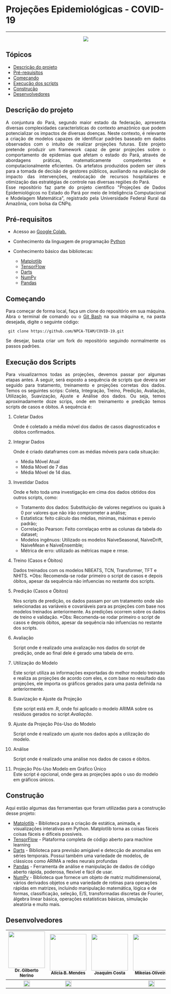# Projeções Epidemiológicas - COVID-19

<hr>

<p align="center">
   <img src="http://img.shields.io/static/v1?label=STATUS&message=EM%20DESENVOLVIMENTO&color=RED&style=for-the-badge"/>
</p>

## Tópicos

- [Descrição do projeto](#descrição-do-projeto)
- [Pré-requisitos](#pré-requisitos)
- [Começando](#começando)
- [Execução dos scripts](#execução-dos-scripts)
- [Construção](#construção)
- [Desenvolvedores](#desenvolvedores)

## Descrição do projeto

<p align="justify">
A conjuntura do Pará, segundo maior estado da federação, apresenta diversas complexidades características do contexto amazônico que podem potencializar os impactos de diversas doenças. Neste contexto, é relevante a criação de modelos capazes de identificar padrões baseado em dados observados com o intuito de realizar projeções futuras. Este projeto pretende produzir um framework capaz de gerar projeções sobre o comportamento de epidemias que afetam o estado do Pará, através de abordagens práticas, matematicamente competentes e computacionalmente eficientes. Os artefatos produzidos podem ser úteis para a tomada de decisão de gestores públicos, auxiliando na avaliação de impacto das intervenções, realocação de recursos hospitalares e otimização das estratégias de controle nas diversas regiões do Pará. <br> Esse repositório faz parte do projeto científico "Projeções de Dados Epidemiológicos no Estado do Pará por meio de Inteligência Computacional e Modelagem Matemática", registrado pela Universidade Federal Rural da Amazônia, com bolsa da CNPq.

</p>

## Pré-requisitos

- Acesso ao <a href="https://colab.research.google.com/">Google Colab.</a>
- Conhecimento da linguagem de programação <a href="https://www.python.org/">Python</a>

- Conhecimento básico das bibliotecas:
  - <a href="https://matplotlib.org/">Matplotlib</a>
  - <a href="https://www.tensorflow.org/">TensorFlow</a>
  - <a href="https://unit8co.github.io/darts/">Darts</a>
  - <a href="https://numpy.org/">NumPy</a>
  - <a href="https://pandas.pydata.org/">Pandas</a>

## Começando

<p align="justify">
Para começar de forma local, faça um clone do repositório em sua máquina. <br>
Abra o terminal de comando ou o <a href="https://git-scm.com/">Git Bash</a> na sua máquina e, na pasta desejada, digite o seguinte código:
    <pre><code class="html"> git clone https://github.com/NPCA-TEAM/COVID-19.git</code></pre>
</p>

<p align="justify">
Se desejar, basta criar um fork do repositório seguindo normalmente os passos padrões.</p>

## Execução dos Scripts

<p align="justify">
Para visualizarmos todas as projeções, devemos passar por algumas etapas antes.
A seguir, será exposto a sequência de scripts que devera ser seguido para tratamento, treinamento e projeções corretas dos dados.
Temos os seguintes scrips: Coleta, Integração, Treino, Predição, Avaliação, Utilização, Suavização, Ajuste e Análise dos dados. Ou seja, temos aproximadamente doze scrips, onde em treinamento e predição temos scripts de casos e óbitos. A sequência é:

1. Coletar Dados

   Onde é coletado a média móvel dos dados de casos diagnosticados e óbitos confirmados.
   <br>

2. Integrar Dados

   Onde é criado dataframes com as médias móveis para cada situação:

   - Média Móvel Atual
   - Média Móvel de 7 dias
   - Média Móvel de 14 dias.
     <br>

3. Investidar Dados

   Onde e feito toda uma investigação em cima dos dados obtidos dos outros scripts, como:

   - Tratamento dos dados: Substituição de valores negativos ou iguais à 0 por valores que não irão comprometer a análise;
   - Estatistica: feito cálculo das médias, minimas, máximas e pesvio padrão;
   - Correlação Pearson: Feito correlaçao entre as colunas da tabela do dataset;
   - Modelos ingênuos: Utilizado os modelos NaiveSeasonal, NaiveDrift, NaiveMean e NaiveEnsemble;
   - Métrica de erro: utilizado as métricas mape e rmse.
     <br>

4. Treino (Casos e Óbitos)

   Dados treinados com os modelos NBEATS, TCN, Transformer, TFT e NHITS.
   \*Obs: Recomenda-se rodar primeiro o script de casos e depois óbitos, apesar da sequência não infuencias no restante dos scripts.
   <br>

5. Predição (Casos e Óbitos)

   Nos scripts de predição, os dados passam por um tratamento onde são selecionadas as variáveis e covariáveis para as projeções com base nos modelos treinados anteriormente. As predições ocorrem sobre os dados de treino e validação.
   \*Obs: Recomenda-se rodar primeiro o script de casos e depois óbitos, apesar da sequência não infuencias no restante dos scripts.
   <br>

6. Avaliação

   Script onde é realizado uma avalização nos dados do script de predição, onde ao final dele é gerado uma tabela de erro.
   <br>

7. Utilização do Modelo

   Este script utiliza as informações exportadas do melhor modelo treinado e realiza as projeções de acordo com eles, e com base no resultado das projeções, ele importa os gráficos gerados para uma pasta definida na anteriormente.
   <br>

8. Suavização e Ajuste da Projeção

   Este script está em .R, onde foi aplicado o modelo ARIMA sobre os resíduos gerados no script _Avaliação_.
   <br>

9. Ajuste da Projeção Pós-Uso do Modelo

   Script onde é realizado um ajuste nos dados após a utilização do modelo.
   <br>

10. Análise

    Script onde é realizado uma análise nos dados de casos e óbitos.
    <br>

11. Projeção Pós-Uso Modelo em Gráfico Único <br>
    Este script é opcional, onde gera as projeções após o uso do modelo em gráficos únicos.
    <br>

</p>

## Construção

Aqui estão algumas das ferramentas que foram utilizadas para a construção desse projeto:

- <a href="https://matplotlib.org/">Matplotlib</a> - Biblioteca para a criação de estática, animada, e visualizações interativas em Python. Matplotlib torna as coisas fáceis coisas fáceis e difíceis possíveis.
- <a href="https://www.tensorflow.org/">TensorFlow</a> - Plataforma completa de código aberto para machine learning
- <a href="https://unit8co.github.io/darts/">Darts</a> - Biblioteca para previsão amigável e detecção de anomalias em séries temporais. Possui também uma variedade de modelos, de clássicos como ARIMA a redes neurais profundas
- <a href="https://pandas.pydata.org/">Pandas</a> - Ferramenta de análise e manipulação de dados de código aberto rápida, poderosa, flexível e fácil de usar.
- <a href="https://numpy.org/">NumPy</a> - Biblioteca que fornece um objeto de matriz multidimensional, vários derivados objetos e uma variedade de rotinas para operações rápidas em matrizes, incluindo manipulação matemática, lógica e de formas, classificação, seleção, E/S, transformadas discretas de Fourier, álgebra linear básica, operações estatísticas básicas, simulação aleatória e muito mais.

## Desenvolvedores

|           [<img src="https://paragominas.ufra.edu.br/images/CorpoDocente/gilberto.jpeg" width=115><br><sub>Dr. Gilberto Nerino</sub>](http://lattes.cnpq.br/8391942175575646)            |      [<img src="https://wwws.cnpq.br/cvlattesweb/pkg_util_img.show_foto?v_cod=K9780676Z0" width=115><br><sub>Alícia B. Mendes</sub>](https://lattes.cnpq.br/4828771292316532)      | [<img src="http://servicosweb.cnpq.br/wspessoa/servletrecuperafoto?tipo=1&id=K2408793D1" width=115><br><sub>Joaquim Costa</sub>](http://lattes.cnpq.br/0418295439393273) |              [<img src="https://avatars.githubusercontent.com/u/85235525?v=4" width=115><br><sub>Mikeias Oliveira</sub>](http://lattes.cnpq.br/9470698401889614)               |       [<img src="http://servicosweb.cnpq.br/wspessoa/servletrecuperafoto?tipo=1&id=K2161688T6" width=115><br><sub>Paulo Victor</sub>](http://lattes.cnpq.br/7930746516350512)       |     [<img src="http://servicosweb.cnpq.br/wspessoa/servletrecuperafoto?tipo=1&id=K9472509J4" width=115><br><sub>Vitor Nunes</sub>](http://lattes.cnpq.br/4531077583660245)      |
| :--------------------------------------------------------------------------------------------------------------------------------------------------------------------------------------: | :--------------------------------------------------------------------------------------------------------------------------------------------------------------------------------: | :----------------------------------------------------------------------------------------------------------------------------------------------------------------------: | :----------------------------------------------------------------------------------------------------------------------------------------------------------------------------: | :---------------------------------------------------------------------------------------------------------------------------------------------------------------------------------: | :-----------------------------------------------------------------------------------------------------------------------------------------------------------------------------: |
| <a href="https://github.com/NPCA-TEAM/COVID-19" target="_blank"><img height="20em" src="https://img.shields.io/badge/GitHub-100000?style=for-the-badge&logo=github&logoColor=white"></a> | <a href="https://github.com/aliciamendes" target="_blank"><img height="20em" src="https://img.shields.io/badge/GitHub-100000?style=for-the-badge&logo=github&logoColor=white"></a> |                                                                                                                                                                          | <a href="https://github.com/xpcosmos" target="_blank"><img height="20em" src="https://img.shields.io/badge/GitHub-100000?style=for-the-badge&logo=github&logoColor=white"></a> | <a href="https://github.com/VictorCunhali" target="_blank"><img height="20em" src="https://img.shields.io/badge/GitHub-100000?style=for-the-badge&logo=github&logoColor=white"></a> | <a href="https://github.com/iWizardXV" target="_blank"><img height="20em" src="https://img.shields.io/badge/GitHub-100000?style=for-the-badge&logo=github&logoColor=white"></a> |
